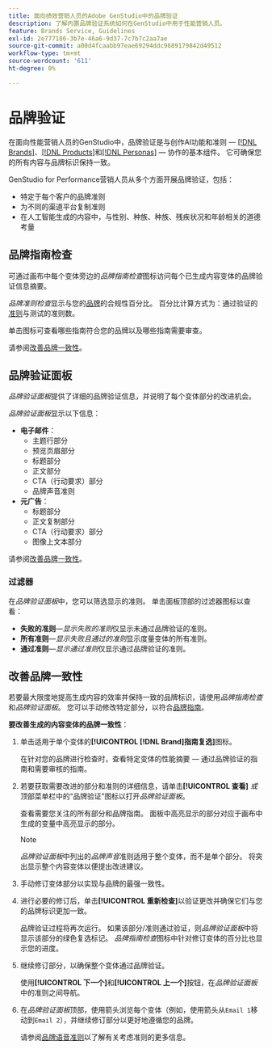 ```yaml
---
title: 面向绩效营销人员的Adobe GenStudio中的品牌验证
description: 了解内置品牌验证系统如何在GenStudio中用于性能营销人员。
feature: Brands Service, Guidelines
exl-id: 2e777186-3b7e-46a6-9d37-7c7b7c2aa7ae
source-git-commit: a00d4fcaabb97eae69294ddc9689179842d49512
workflow-type: tm+mt
source-wordcount: '611'
ht-degree: 0%

---
```


# 品牌验证

在面向性能营销人员的GenStudio中，品牌验证是与创作AI功能和准则 — [[!DNL Brands]](/help/user-guide/guidelines/brands.md)、[[!DNL Products]](/help/user-guide/guidelines/products.md)和[[!DNL Personas]](/help/user-guide/guidelines/personas.md) — 协作的基本组件。 它可确保您的所有内容与品牌标识保持一致。

GenStudio for Performance营销人员从多个方面开展品牌验证，包括：

* 特定于每个客户的品牌准则
* 为不同的渠道平台复制准则
* 在人工智能生成的内容中，与性别、种族、种族、残疾状况和年龄相关的道德考量

## 品牌指南检查

可通过画布中每个变体旁边的&#x200B;_品牌指南检查_&#x200B;图标访问每个已生成内容变体的品牌验证信息摘要。

_品牌准则检查_&#x200B;显示与您的[品牌](brands.md)的合规性百分比。 百分比计算方式为：通过验证的[准则](overview.md)与测试的准则数。

单击图标可查看哪些指南符合您的品牌以及哪些指南需要审查。

请参阅[改善品牌一致性](#improve-brand-alignment)。

## 品牌验证面板

_品牌验证面板_&#x200B;提供了详细的品牌验证信息，并说明了每个变体部分的改进机会。

_品牌验证面板_&#x200B;显示以下信息：

* **电子邮件**：
   * 主题行部分
   * 预览页眉部分
   * 标题部分
   * 正文部分
   * CTA（行动要求）部分
   * 品牌声音准则
* **元广告**：
   * 标题部分
   * 正文复制部分
   * CTA（行动要求）部分
   * 图像上文本部分

请参阅[改善品牌一致性](#improve-brand-alignment)。

### 过滤器

在&#x200B;_品牌验证面板_&#x200B;中，您可以筛选显示的准则。 单击面板顶部的过滤器图标以查看：

* **失败的准则**—_显示失败的准则_&#x200B;仅显示未通过品牌验证的准则。
* **所有准则**—_显示失败且通过的准则_&#x200B;显示度量变体的所有准则。
* **通过准则**—_显示通过准则_&#x200B;仅显示通过品牌验证的准则。

<!-- The _Brand validation panel_ has different areas of focus for each content channel:

* Email - brand voice and channel compliance
* Images - application photography restrictions and other considerations -->

## 改善品牌一致性

若要最大限度地提高生成内容的效率并保持一致的品牌标识，请使用&#x200B;_品牌指南检查_&#x200B;和&#x200B;_品牌验证面板_。 您可以手动修改特定部分，以符合[品牌指南](brands.md)。

**要改善生成的内容变体的品牌一致性**：

1. 单击适用于单个变体的&#x200B;**[!UICONTROL [!DNL Brand]指南复选]**&#x200B;图标。

   在针对您的品牌进行检查时，查看特定变体的性能摘要 — 通过品牌验证的指南和需要审核的指南。

1. 若要获取需要改进的部分和准则的详细信息，请单击&#x200B;**[!UICONTROL 查看]** _或_&#x200B;顶部菜单栏中的“品牌验证”图标以打开&#x200B;_品牌验证面板_。

   查看需要您关注的所有部分和品牌指南。 面板中高亮显示的部分对应于画布中生成的变量中高亮显示的部分。

   >[!NOTE]
   >
   > _品牌验证面板_&#x200B;中列出的&#x200B;_品牌声音_&#x200B;准则适用于整个变体，而不是单个部分。 将突出显示整个内容变体以便提出改进建议。

1. 手动修订变体部分以实现与品牌的最强一致性。

1. 进行必要的修订后，单击&#x200B;**[!UICONTROL 重新检查]**&#x200B;以验证更改并确保它们与您的品牌标识更加一致。

   品牌验证过程将再次运行。 如果该部分/准则通过验证，则&#x200B;_品牌验证面板_&#x200B;中将显示该部分的绿色复选标记。 _品牌指南检查_&#x200B;图标中针对修订变体的百分比也显示您的进度。

1. 继续修订部分，以确保整个变体通过品牌验证。

   使用&#x200B;**[!UICONTROL 下一个]**&#x200B;和&#x200B;**[!UICONTROL 上一个]**&#x200B;按钮，在&#x200B;_品牌验证面板_&#x200B;中的准则之间导航。

1. 在&#x200B;_品牌验证面板_&#x200B;顶部，使用箭头浏览每个变体（例如，使用箭头从`Email 1`移动到`Email 2`），并继续修订部分以更好地遵循您的品牌。

   请参阅[品牌语音准则](/help/user-guide/guidelines/brands.md#brand-voice-guidelines)以了解有关考虑准则的更多信息。
